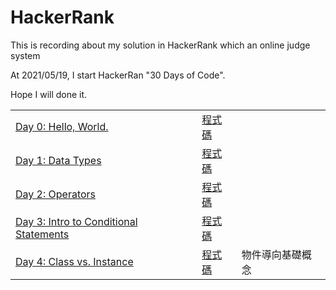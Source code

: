 # HackerRank
This is recording about my solution in HackerRank which an online judge system

At 2021/05/19, I start HackerRan "30 Days of Code".

Hope I will done it.
<br />
<table>
  <tbody>
    <tr>
      <td>
        <a target="_blank" href="https://www.hackerrank.com/challenges/30-hello-world/problem">Day 0: Hello, World.</a>
      </td>
      <td>
        <a target="_blank" href="https://github.com/HeySunBoy/HackerRank/tree/main/Day%200%20-%20Hello%2C%20World">程式碼</a>
      </td>
	  <td>
	  </td>
    </tr>
    <tr>
      <td>
        <a target="_blank" href="https://www.hackerrank.com/challenges/30-data-types/problem">Day 1: Data Types</a>
      </td>
      <td>
        <a target="_blank" href="https://github.com/HeySunBoy/HackerRank/tree/main/Day%201%20-%20Data%20Types">程式碼</a>
      </td>
	  <td>
	  </td>
    </tr>
    <tr>
      <td>
        <a target="_blank" href="https://www.hackerrank.com/challenges/30-operators/problem">Day 2: Operators</a>
      </td>
      <td>
        <a target="_blank" href="https://github.com/HeySunBoy/HackerRank/tree/main/Day%202%20-%20Operators">程式碼</a>
      </td>
	  <td>
	  </td>
    </tr>
    <tr>
      <td>
        <a target="_blank" href="https://www.hackerrank.com/challenges/30-conditional-statements/problem">Day 3: Intro to Conditional Statements</a>
      </td>
      <td>
        <a target="_blank" href="https://github.com/HeySunBoy/HackerRank/tree/main/Day%203%20-%20Intro%20to%20Conditional%20Statements">程式碼</a>
      </td>
    </tr>
    <tr>
      <td>
        <a target="_blank" href="https://www.hackerrank.com/challenges/30-class-vs-instance/problem">Day 4: Class vs. Instance</a>
      </td>
      <td>
        <a target="_blank" href="https://github.com/HeySunBoy/HackerRank/tree/main/Day%204%20-%20Class%20vs.%20Instance">程式碼</a>
      </td>
	  <td>
	  物件導向基礎概念
	  </td>
    </tr>
  </tbody>
</table>
